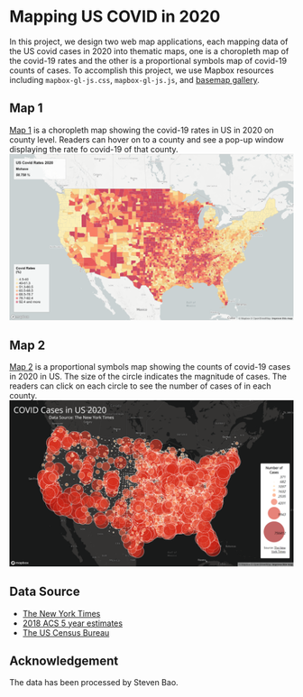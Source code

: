 # Mapping US COVID in 2020
In this project, we design two web map applications, each mapping data of the US covid cases in 2020 into thematic maps, one is a choropleth map of the covid-19 rates and the other is a proportional symbols map of covid-19 counts of cases. To accomplish this project, we use Mapbox resources including `mapbox-gl-js.css`, `mapbox-gl-js.js`, and [basemap gallery](https://www.mapbox.com/gallery/).

## Map 1
[Map 1](https://cathyluc.github.io/mapping_US_COVID_2020/map1.html) is a choropleth map showing the covid-19 rates in US in 2020 on county level. Readers can hover on to a county and see a pop-up window displaying the rate fo covid-19 of that county.
![map 1](img/map1.PNG)

## Map 2
[Map 2](https://cathyluc.github.io/mapping_US_COVID_2020/map2.html) is a proportional symbols map showing the counts of covid-19 cases in 2020 in US. The size of the circle indicates the magnitude of cases. The readers can click on each circle to see the number of cases of in each county.
![map 2](img/map2.PNG)

## Data Source
- [The New York Times](https://github.com/nytimes/covid-19-data/blob/43d32dde2f87bd4dafbb7d23f5d9e878124018b8/live/us-counties.csv)
- [2018 ACS 5 year estimates](https://data.census.gov/table?g=0100000US$050000&d=ACS+5-Year+Estimates+Data+Profiles&tid=ACSDP5Y2018.DP05&hidePreview=true)
- [The US Census Bureau](https://www.census.gov/geographies/mapping-files/time-series/geo/carto-boundary-file.html)

## Acknowledgement
The data has been processed by Steven Bao.